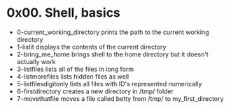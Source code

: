 # 0x00. Shell, basics
- 0-current_working_directory prints the path to the current working directory
- 1-listit displays the contents of the current directory
- 2-bring_me_home brings shell to the home directory but it doesn't actually work
- 3-listfiles lists all of the files in long form
- 4-listmorefiles lists hidden files as well
- 5-listfilesdigitonly lists all files with ID's represented numerically
- 6-firstdirectory creates a new directory in /tmp/ folder
- 7-movethatfile moves a file called betty from /tmp/ to my_first_directory
